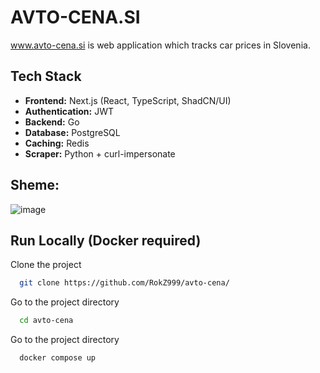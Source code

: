 # AVTO-CENA.SI

www.avto-cena.si is web application which tracks car prices in Slovenia.

## Tech Stack

- **Frontend:** Next.js (React, TypeScript, ShadCN/UI)
- **Authentication:** JWT
- **Backend:** Go
- **Database:** PostgreSQL
- **Caching:** Redis
- **Scraper:** Python + curl-impersonate

## Sheme:
![image](https://github.com/user-attachments/assets/a4467d11-a728-407e-a19f-cd3b34e427be)

## Run Locally (Docker required)

Clone the project

```bash
  git clone https://github.com/RokZ999/avto-cena/
```

Go to the project directory

```bash
  cd avto-cena
```

Go to the project directory

```docker
  docker compose up
```

